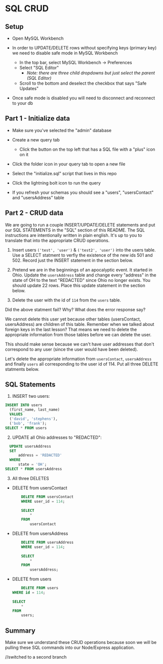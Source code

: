 # SQL CRUD

## Setup

* Open MySQL Workbench

* In order to UPDATE/DELETE rows without specifying keys (primary key) we need to disable safe mode in MySQL Workbench

  * In the top bar, select MySQL Workbench -> Preferences
  * Select "SQL Editor"
    * _Note: there are three child dropdowns but just select the parent (SQL Editor)_
  * Scroll to the bottom and deselect the checkbox that says "Safe Updates"

* Once safe mode is disabled you will need to disconnect and reconnect to your db

## Part 1 - Initialize data

* Make sure you've selected the "admin" database

* Create a new query tab
  * Click the button on the top left that has a SQL file with a "plus" icon on it

* Click the folder icon in your query tab to open a new file

* Select the "initialize.sql" script that lives in this repo

* Click the lightning bolt icon to run the query

* If you refresh your schemas you should see a "users", "usersContact" and "usersAddress" table

## Part 2 - CRUD data

We are going to run a couple INSERT/UPDATE/DELETE statements and put our SQL STATEMENTS in the "SQL" section of this README. The SQL instructions are intentionally written in plain english. It's up to you to translate that into the appropriate CRUD operations.

1. Insert users `('test', 'user')` & `('test2', 'user')` into the users table. Use a SELECT statment to verfiy the existence of the new ids 501 and 502. Record just the INSERT statement in the section below. 

2. Pretend we are in the beginnings of an apocalyptic event. It started in Ohio. Update the `usersAddress` table and change every "address" in the state of OH to the text "REDACTED" since Ohio no longer exists. You should update 22 rows. Place this update statement in the section below. 

3. Delete the user with the id of `114` from the `users` table.

Did the above statment fail? Why? What does the error response say?

We cannot delete this user yet because other tables (usersContact, usersAddress) are children of this table. Remember when we talked about foreign keys in the last lesson? That means we need to delete the appropriate information from those tables before we can delete the user. 

This should make sense because we can't have user addresses that don't correspond to any user (since the user would have been deleted).

Let's delete the appropriate information from `usersContact`, `usersAddress` and finally `users` all corresponding to the user id of 114. Put all three DELETE statments below.


## SQL Statements

1. INSERT two users:
 
  ```SQL 
  INSERT INTO users
	(first_name, last_name)
    VALUES
    ('david', 'stephens'),
    ('bob', 'frank');
  SELECT * FROM users
  ```
2. UPDATE all Ohio addresses to "REDACTED":

  ```SQL 
    UPDATE usersAddress 
    SET 
        address = 'REDACTED'
    WHERE
        state = 'OH';
  SELECT * FROM usersAddress
  ```

3. All three DELETES

* DELETE from usersContact

  ```SQL
      DELETE FROM usersContact
      WHERE user_id = 114;
        
      SELECT 
          *
      FROM
          usersContact
  ```

* DELETE from usersAddress

  ```SQL
      DELETE FROM usersAddress
      WHERE user_id = 114;
        
      SELECT 
          *
      FROM
          usersAddress;
  ```

* DELETE from users

  ```SQL
      DELETE FROM users
  WHERE id = 114;
    
  SELECT 
      *
  FROM
      users;
  ```

## Summary

Make sure we understand these CRUD operations because soon we will be pulling these SQL commands into our Node/Express application.

//switched to a second branch